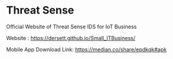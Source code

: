 # Threat Sense
Official Website of Threat Sense IDS for IoT Business

Website : https://dersett.github.io/Small_ITBusiness/

Mobile App Download Link: https://median.co/share/epdkqk#apk

